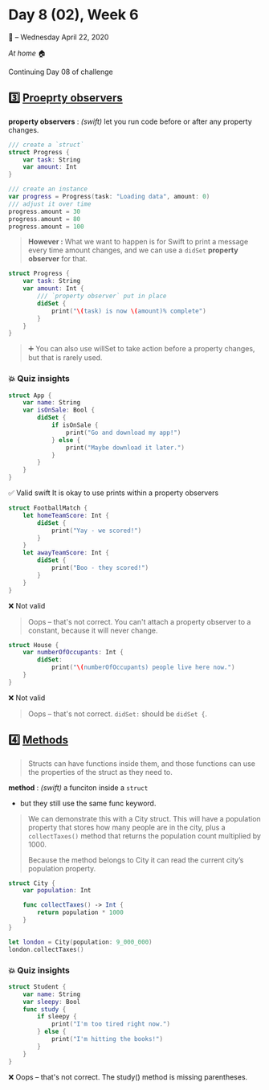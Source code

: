 # Day 8 (02), Week 6

:calendar: – Wednesday April 22, 2020

*At home* :house:

Continuing Day 08 of challenge

## :three: [Proeprty observers](https://www.hackingwithswift.com/sixty/7/3/property-observers)

**property observers** : *(swift)* let you run code before or after any property changes.

```swift
/// create a `struct`
struct Progress {
    var task: String
    var amount: Int
}

/// create an instance
var progress = Progress(task: "Loading data", amount: 0)
/// adjust it over time
progress.amount = 30
progress.amount = 80
progress.amount = 100
```

> **However :** What we want to happen is for Swift to print a message every time amount changes, and we can use a `didSet` **property observer** for that.

```swift
struct Progress {
    var task: String
    var amount: Int {
        /// `property observer` put in place
        didSet {
            print("\(task) is now \(amount)% complete")
        }
    }
}
```

> :heavy_plus_sign: You can also use willSet to take action before a property changes, but that is rarely used.

### :boom: Quiz insights

```swift
struct App {
	var name: String
	var isOnSale: Bool {
		didSet {
			if isOnSale {
				print("Go and download my app!")
			} else {
				print("Maybe download it later.")
			}
		}
	}
}
```

:white_check_mark: Valid swift
It is okay to use prints within a property observers

```swift
struct FootballMatch {
	let homeTeamScore: Int {
		didSet {
			print("Yay - we scored!")
		}
	}
	let awayTeamScore: Int {
		didSet {
			print("Boo - they scored!")
		}
	}
}
```

:x: Not valid
>Oops – that's not correct. You can't attach a property observer to a constant, because it will never change.

```swift
struct House {
	var numberOfOccupants: Int {
		didSet:
			print("\(numberOfOccupants) people live here now.")
	}
}
```
:x: Not valid
>Oops – that's not correct. `didSet:` should be `didSet {`.

## :four: [Methods](https://www.hackingwithswift.com/sixty/7/4/methods)

>Structs can have functions inside them, and those functions can use the properties of the struct as they need to. 

**method** : *(swift)* a funciton inside a `struct`
* but they still use the same func keyword.

>We can demonstrate this with a City struct. This will have a population property that stores how many people are in the city, plus a `collectTaxes()` method that returns the population count multiplied by 1000. 
>
>Because the method belongs to City it can read the current city’s population property.

```swift
struct City {
    var population: Int

    func collectTaxes() -> Int {
        return population * 1000
    }
}

let london = City(population: 9_000_000)
london.collectTaxes()
```

### :boom: Quiz insights

```swift
struct Student {
	var name: String
	var sleepy: Bool
	func study {
		if sleepy {
			print("I'm too tired right now.")
		} else {
			print("I'm hitting the books!")
		}
	}
}
```

:x: Oops – that's not correct. The study() method is missing parentheses.

